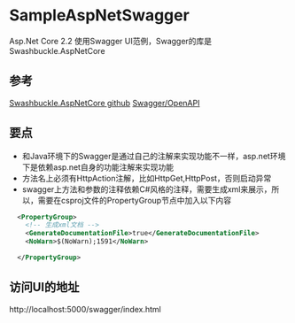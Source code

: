 # SampleAspNetSwagger
Asp.Net Core 2.2 使用Swagger UI范例，Swagger的库是Swashbuckle.AspNetCore

## 参考
[Swashbuckle.AspNetCore github](https://github.com/domaindrivendev/Swashbuckle.AspNetCore)
[Swagger/OpenAPI](https://docs.microsoft.com/zh-cn/aspnet/core/tutorials/web-api-help-pages-using-swagger)


## 要点
* 和Java环境下的Swagger是通过自己的注解来实现功能不一样，asp.net环境下是依赖asp.net自身的功能注解来实现功能
* 方法名上必须有HttpAction注解，比如HttpGet,HttpPost，否则启动异常
* swagger上方法和参数的注释依赖C#风格的注释，需要生成xml来展示，所以，需要在csproj文件的PropertyGroup节点中加入以下内容
```xml
  <PropertyGroup>
    <!-- 生成xml文档 -->
    <GenerateDocumentationFile>true</GenerateDocumentationFile>
    <NoWarn>$(NoWarn);1591</NoWarn>

  </PropertyGroup>
```

## 访问UI的地址
http://localhost:5000/swagger/index.html